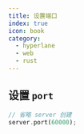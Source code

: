 ```yaml
---
title: 设置端口
index: true
icon: book
category:
  - hyperlane
  - web
  - rust
---
```


## 设置 `port`

```rust
// 省略 server 创建
server.port(60000);
```

